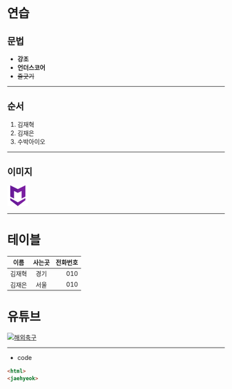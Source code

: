 # 연습

## 문법
* **강조**
* __언더스코어__
* ~~줄긋기~~ 
____

## 순서
1. 김재혁
1. 김재은
1. 수박아이오
----

## 이미지

![alt text](https://github.com/adam-p/markdown-here/raw/master/src/common/images/icon48.png "Logo Title Text 1")

----

# 테이블
| 이름        | 사는곳           | 전화번호  |
| ------------- |:-------------:| -----:|
| 김재혁      | 경기 | 010 |
| 김재은      | 서울      |   010 |

# 유튜브

[![해외축구](http://img.youtube.com/vi/KopqYu3f9Gw/0.jpg)](https://youtu.be/KopqYu3f9Gw)

----

* code
```html
<html>
<jaehyeok>
